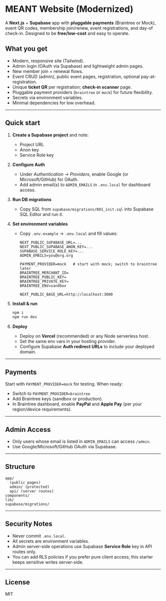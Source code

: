 # MEANT Website (Modernized)

A **Next.js** + **Supabase** app with **pluggable payments** (Braintree or Mock), event QR codes, membership join/renew, event registrations, and day-of check-in. Designed to be **free/low-cost** and easy to operate.

## What you get
- Modern, responsive site (Tailwind).
- Admin login (OAuth via Supabase) and lightweight admin pages.
- New member join + renewal flows.
- Event CRUD (admin), public event pages, registration, optional pay-at-registration.
- Unique **ticket QR** per registration; **check-in scanner** page.
- Pluggable payment providers (`braintree` or `mock`) for future flexibility.
- Secrets via environment variables.
- Minimal dependencies for low overhead.

---

## Quick start

1. **Create a Supabase project** and note:
   - Project URL
   - Anon key
   - Service Role key

2. **Configure Auth**
   - Under *Authentication → Providers*, enable Google (or Microsoft/GitHub) for OAuth.
   - Add admin email(s) to `ADMIN_EMAILS` in `.env.local` for dashboard access.

3. **Run DB migrations**
   - Copy SQL from `supabase/migrations/001_init.sql` into Supabase SQL Editor and run it.

4. **Set environment variables**
   - Copy `.env.example` → `.env.local` and fill values:
     ```
     NEXT_PUBLIC_SUPABASE_URL=...
     NEXT_PUBLIC_SUPABASE_ANON_KEY=...
     SUPABASE_SERVICE_ROLE_KEY=...
     ADMIN_EMAILS=you@org.org

     PAYMENT_PROVIDER=mock   # start with mock; switch to braintree later
     BRAINTREE_MERCHANT_ID=
     BRAINTREE_PUBLIC_KEY=
     BRAINTREE_PRIVATE_KEY=
     BRAINTREE_ENV=sandbox

     NEXT_PUBLIC_BASE_URL=http://localhost:3000
     ```

5. **Install & run**
   ```bash
   npm i
   npm run dev
   ```

6. **Deploy**
   - Deploy on **Vercel** (recommended) or any Node serverless host.
   - Set the same env vars in your hosting provider.
   - Configure Supabase **Auth redirect URLs** to include your deployed domain.

---

## Payments
Start with `PAYMENT_PROVIDER=mock` for testing. When ready:
- Switch to `PAYMENT_PROVIDER=braintree`
- Add Braintree keys (sandbox or production).
- In Braintree dashboard, enable **PayPal** and **Apple Pay** (per your region/device requirements).

---

## Admin Access
- Only users whose email is listed in `ADMIN_EMAILS` can access `/admin`.
- Use Google/Microsoft/GitHub OAuth via Supabase.

---

## Structure
```
app/
  (public pages)
  admin/ (protected)
  api/ (server routes)
components/
lib/
supabase/migrations/
```

---

## Security Notes
- Never commit `.env.local`.
- All secrets are environment variables.
- Admin server-side operations use Supabase **Service Role** key in API routes only.
- You can add RLS policies if you prefer pure client access; this starter keeps sensitive writes server-side.

---

## License
MIT
